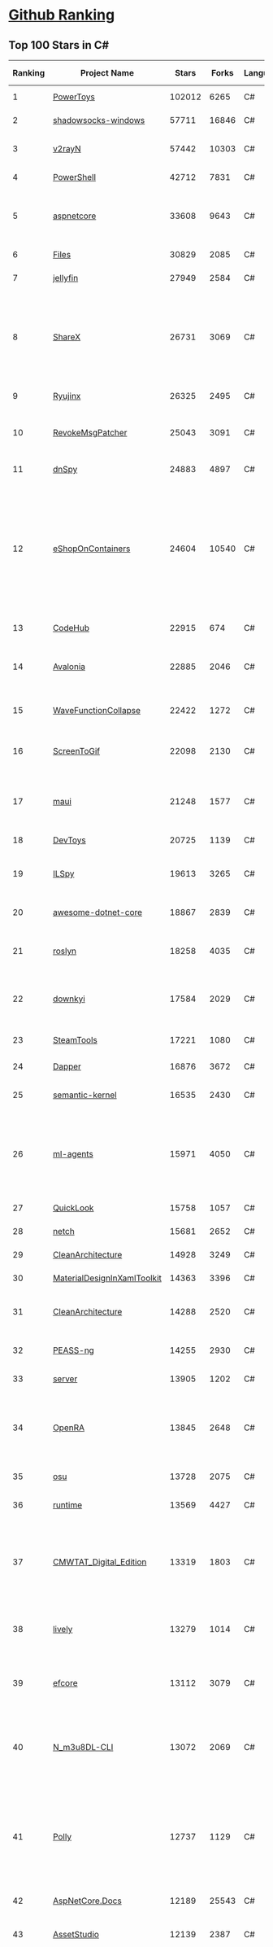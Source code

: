 [Github Ranking](../README.md)
==========

## Top 100 Stars in C\#

| Ranking | Project Name | Stars | Forks | Language | Open Issues | Description | Last Commit |
| ------- | ------------ | ----- | ----- | -------- | ----------- | ----------- | ----------- |
| 1 | [PowerToys](https://github.com/microsoft/PowerToys) | 102012 | 6265 | C# | 5378 | Windows system utilities to maximize productivity | 2024-02-03T00:14:01Z |
| 2 | [shadowsocks-windows](https://github.com/shadowsocks/shadowsocks-windows) | 57711 | 16846 | C# | 159 | A C# port of shadowsocks | 2023-10-24T01:11:51Z |
| 3 | [v2rayN](https://github.com/2dust/v2rayN) | 57442 | 10303 | C# | 12 | A GUI client for Windows, support Xray core and v2fly core and others | 2024-02-04T02:38:12Z |
| 4 | [PowerShell](https://github.com/PowerShell/PowerShell) | 42712 | 7831 | C# | 787 | PowerShell for every system! | 2024-02-04T22:17:15Z |
| 5 | [aspnetcore](https://github.com/dotnet/aspnetcore) | 33608 | 9643 | C# | 2906 | ASP.NET Core is a cross-platform .NET framework for building modern cloud-based web applications on Windows, Mac, or Linux. | 2024-02-04T20:10:46Z |
| 6 | [Files](https://github.com/files-community/Files) | 30829 | 2085 | C# | 385 | Building the best file manager for Windows | 2024-02-05T00:47:30Z |
| 7 | [jellyfin](https://github.com/jellyfin/jellyfin) | 27949 | 2584 | C# | 454 | The Free Software Media System | 2024-02-04T02:26:42Z |
| 8 | [ShareX](https://github.com/ShareX/ShareX) | 26731 | 3069 | C# | 513 | ShareX is a free and open source program that lets you capture or record any area of your screen and share it with a single press of a key. It also allows uploading images, text or other types of files to many supported destinations you can choose from. | 2024-02-04T07:38:54Z |
| 9 | [Ryujinx](https://github.com/Ryujinx/Ryujinx) | 26325 | 2495 | C# | 690 | Experimental Nintendo Switch Emulator written in C# | 2024-02-05T01:02:43Z |
| 10 | [RevokeMsgPatcher](https://github.com/huiyadanli/RevokeMsgPatcher) | 25043 | 3091 | C# | 51 | :trollface: A hex editor for WeChat/QQ/TIM - PC版微信/QQ/TIM防撤回补丁（我已经看到了，撤回也没用了） | 2023-12-13T17:06:24Z |
| 11 | [dnSpy](https://github.com/dnSpy/dnSpy) | 24883 | 4897 | C# | 0 | .NET debugger and assembly editor | 2020-12-20T23:55:15Z |
| 12 | [eShopOnContainers](https://github.com/dotnet-architecture/eShopOnContainers) | 24604 | 10540 | C# | 46 | Cross-platform .NET sample microservices and container based application that runs on Linux Windows and macOS. Powered by .NET 7, Docker Containers and Azure Kubernetes Services. Supports Visual Studio, VS for Mac and CLI based environments with Docker CLI, dotnet CLI, VS Code or any other code editor. Moved to https://github.com/dotnet/eShop. | 2023-11-15T22:27:17Z |
| 13 | [CodeHub](https://github.com/CodeHubApp/CodeHub) | 22915 | 674 | C# | 234 | CodeHub is an iOS application written using Xamarin | 2022-06-22T16:14:05Z |
| 14 | [Avalonia](https://github.com/AvaloniaUI/Avalonia) | 22885 | 2046 | C# | 1266 | Develop Desktop, Embedded, Mobile and WebAssembly apps with C# and XAML. The most popular .NET Foundation community project. | 2024-02-05T02:04:01Z |
| 15 | [WaveFunctionCollapse](https://github.com/mxgmn/WaveFunctionCollapse) | 22422 | 1272 | C# | 3 | Bitmap & tilemap generation from a single example with the help of ideas from quantum mechanics | 2024-01-29T01:06:50Z |
| 16 | [ScreenToGif](https://github.com/NickeManarin/ScreenToGif) | 22098 | 2130 | C# | 246 | 🎬 ScreenToGif allows you to record a selected area of your screen, edit and save it as a gif or video. | 2024-01-13T18:29:49Z |
| 17 | [maui](https://github.com/dotnet/maui) | 21248 | 1577 | C# | 3154 | .NET MAUI is the .NET Multi-platform App UI, a framework for building native device applications spanning mobile, tablet, and desktop. | 2024-02-05T00:27:05Z |
| 18 | [DevToys](https://github.com/veler/DevToys) | 20725 | 1139 | C# | 172 | A Swiss Army knife for developers. | 2024-01-31T14:32:23Z |
| 19 | [ILSpy](https://github.com/icsharpcode/ILSpy) | 19613 | 3265 | C# | 199 | .NET Decompiler with support for PDB generation, ReadyToRun, Metadata (&more) - cross-platform! | 2024-01-20T19:24:02Z |
| 20 | [awesome-dotnet-core](https://github.com/thangchung/awesome-dotnet-core) | 18867 | 2839 | C# | 19 | :honeybee: A collection of awesome .NET core libraries, tools, frameworks and software | 2024-01-31T17:02:14Z |
| 21 | [roslyn](https://github.com/dotnet/roslyn) | 18258 | 4035 | C# | 8404 | The Roslyn .NET compiler provides C# and Visual Basic languages with rich code analysis APIs. | 2024-02-04T19:30:51Z |
| 22 | [downkyi](https://github.com/leiurayer/downkyi) | 17584 | 2029 | C# | 560 | 哔哩下载姬downkyi，哔哩哔哩网站视频下载工具，支持批量下载，支持8K、HDR、杜比视界，提供工具箱（音视频提取、去水印等）。 | 2024-01-25T14:43:53Z |
| 23 | [SteamTools](https://github.com/BeyondDimension/SteamTools) | 17221 | 1080 | C# | 727 | 🛠「Watt Toolkit」是一个开源跨平台的多功能 Steam 工具箱。 | 2024-02-02T13:08:51Z |
| 24 | [Dapper](https://github.com/DapperLib/Dapper) | 16876 | 3672 | C# | 399 | Dapper - a simple object mapper for .Net | 2024-01-30T10:52:32Z |
| 25 | [semantic-kernel](https://github.com/microsoft/semantic-kernel) | 16535 | 2430 | C# | 478 | Integrate cutting-edge LLM technology quickly and easily into your apps | 2024-02-05T02:21:48Z |
| 26 | [ml-agents](https://github.com/Unity-Technologies/ml-agents) | 15971 | 4050 | C# | 14 | The Unity Machine Learning Agents Toolkit (ML-Agents) is an open-source project that enables games and simulations to serve as environments for training intelligent agents using deep reinforcement learning and imitation learning. | 2023-12-03T19:49:21Z |
| 27 | [QuickLook](https://github.com/QL-Win/QuickLook) | 15758 | 1057 | C# | 414 | Bring macOS “Quick Look” feature to Windows | 2023-10-18T23:12:17Z |
| 28 | [netch](https://github.com/netchx/netch) | 15681 | 2652 | C# | 9 | A simple proxy client | 2024-02-01T00:10:57Z |
| 29 | [CleanArchitecture](https://github.com/jasontaylordev/CleanArchitecture) | 14928 | 3249 | C# | 23 | Clean Architecture Solution Template for ASP.NET Core | 2024-01-19T21:36:14Z |
| 30 | [MaterialDesignInXamlToolkit](https://github.com/MaterialDesignInXAML/MaterialDesignInXamlToolkit) | 14363 | 3396 | C# | 170 | Google's Material Design in XAML & WPF, for C# & VB.Net.  | 2024-02-03T10:23:14Z |
| 31 | [CleanArchitecture](https://github.com/ardalis/CleanArchitecture) | 14288 | 2520 | C# | 31 | Clean Architecture Solution Template: A starting point for Clean Architecture with ASP.NET Core | 2024-02-01T20:44:04Z |
| 32 | [PEASS-ng](https://github.com/carlospolop/PEASS-ng) | 14255 | 2930 | C# | 20 | PEASS - Privilege Escalation Awesome Scripts SUITE (with colors) | 2024-02-04T04:25:01Z |
| 33 | [server](https://github.com/bitwarden/server) | 13905 | 1202 | C# | 69 | The core infrastructure backend (API, database, Docker, etc). | 2024-02-02T22:26:26Z |
| 34 | [OpenRA](https://github.com/OpenRA/OpenRA) | 13845 | 2648 | C# | 1466 | Open Source real-time strategy game engine for early Westwood games such as Command & Conquer: Red Alert written in C# using SDL and OpenGL. Runs on Windows, Linux, *BSD and Mac OS X. | 2024-02-04T19:03:48Z |
| 35 | [osu](https://github.com/ppy/osu) | 13728 | 2075 | C# | 1140 | rhythm is just a *click* away! | 2024-02-04T23:27:26Z |
| 36 | [runtime](https://github.com/dotnet/runtime) | 13569 | 4427 | C# | 8629 | .NET is a cross-platform runtime for cloud, mobile, desktop, and IoT apps. | 2024-02-05T02:43:37Z |
| 37 | [CMWTAT_Digital_Edition](https://github.com/TGSAN/CMWTAT_Digital_Edition) | 13319 | 1803 | C# | 24 | CloudMoe Windows 10/11 Activation Toolkit get digital license, the best open source Win 10/11 activator in GitHub. GitHub 上最棒的开源 Win10/Win11 数字权利（数字许可证）激活工具！ | 2023-10-07T03:09:31Z |
| 38 | [lively](https://github.com/rocksdanister/lively) | 13279 | 1014 | C# | 282 | Free and open-source software that allows users to set animated desktop wallpapers and screensavers powered by WinUI 3. | 2023-12-28T04:22:41Z |
| 39 | [efcore](https://github.com/dotnet/efcore) | 13112 | 3079 | C# | 1962 | EF Core is a modern object-database mapper for .NET. It supports LINQ queries, change tracking, updates, and schema migrations. | 2024-02-04T01:34:35Z |
| 40 | [N_m3u8DL-CLI](https://github.com/nilaoda/N_m3u8DL-CLI) | 13072 | 2069 | C# | 247 | [.NET] m3u8 downloader 开源的命令行m3u8/HLS/dash下载器，支持普通AES-128-CBC解密，多线程，自定义请求头等. 支持简体中文,繁体中文和英文. English Supported. | 2023-06-03T09:30:55Z |
| 41 | [Polly](https://github.com/App-vNext/Polly) | 12737 | 1129 | C# | 11 | Polly is a .NET resilience and transient-fault-handling library that allows developers to express policies such as Retry, Circuit Breaker, Timeout, Bulkhead Isolation, and Fallback in a fluent and thread-safe manner. From version 6.0.1, Polly targets .NET Standard 1.1 and 2.0+. | 2024-02-04T21:43:05Z |
| 42 | [AspNetCore.Docs](https://github.com/dotnet/AspNetCore.Docs) | 12189 | 25543 | C# | 488 | Documentation for ASP.NET Core | 2024-02-04T23:21:55Z |
| 43 | [AssetStudio](https://github.com/Perfare/AssetStudio) | 12139 | 2387 | C# | 177 | AssetStudio is a tool for exploring, extracting and exporting assets and assetbundles. | 2022-12-08T15:37:37Z |
| 44 | [abp](https://github.com/abpframework/abp) | 11965 | 3287 | C# | 468 | Open Source Web Application Framework for ASP.NET Core. Offers an opinionated architecture to build enterprise software solutions with best practices on top of the .NET and the ASP.NET Core platforms. Provides the fundamental infrastructure, production-ready startup templates, application modules, UI themes, tooling, guides and documentation. | 2024-02-05T02:39:01Z |
| 45 | [aspnetboilerplate](https://github.com/aspnetboilerplate/aspnetboilerplate) | 11450 | 3770 | C# | 175 | ASP.NET Boilerplate - Web Application Framework | 2024-02-02T14:49:04Z |
| 46 | [UnityCsReference](https://github.com/Unity-Technologies/UnityCsReference) | 11156 | 2485 | C# | 0 | Unity C# reference source code. | 2024-01-31T21:06:31Z |
| 47 | [optimizer](https://github.com/hellzerg/optimizer) | 10917 | 764 | C# | 11 | The finest Windows Optimizer | 2024-01-13T21:41:31Z |
| 48 | [winsw](https://github.com/winsw/winsw) | 10855 | 1486 | C# | 182 | A wrapper executable that can run any executable as a Windows service, in a permissive license. | 2023-12-19T05:07:15Z |
| 49 | [mono](https://github.com/mono/mono) | 10744 | 3874 | C# | 2160 | Mono open source ECMA CLI, C# and .NET implementation. | 2024-01-25T15:01:55Z |
| 50 | [basic-computer-games](https://github.com/coding-horror/basic-computer-games) | 10716 | 1331 | C# | 16 | An updated version of the classic "Basic Computer Games" book, with well-written examples in a variety of common MEMORY SAFE, SCRIPTING programming languages. See https://coding-horror.github.io/basic-computer-games/ | 2024-01-11T01:07:05Z |
| 51 | [csharplang](https://github.com/dotnet/csharplang) | 10678 | 1069 | C# | 435 | The official repo for the design of the C# programming language | 2024-02-04T18:57:33Z |
| 52 | [MonoGame](https://github.com/MonoGame/MonoGame) | 10567 | 2821 | C# | 721 | One framework for creating powerful cross-platform games. | 2024-02-05T02:41:02Z |
| 53 | [Jackett](https://github.com/Jackett/Jackett) | 10448 | 1211 | C# | 193 | API Support for your favorite torrent trackers | 2024-02-05T02:19:07Z |
| 54 | [Newtonsoft.Json](https://github.com/JamesNK/Newtonsoft.Json) | 10409 | 3263 | C# | 671 | Json.NET is a popular high-performance JSON framework for .NET | 2024-01-23T02:41:57Z |
| 55 | [MediatR](https://github.com/jbogard/MediatR) | 10364 | 1113 | C# | 10 | Simple, unambitious mediator implementation in .NET | 2024-01-17T14:26:29Z |
| 56 | [ArchiSteamFarm](https://github.com/JustArchiNET/ArchiSteamFarm) | 10298 | 1082 | C# | 6 | C# application with primary purpose of farming Steam cards from multiple accounts simultaneously. | 2024-02-05T02:07:19Z |
| 57 | [modular-monolith-with-ddd](https://github.com/kgrzybek/modular-monolith-with-ddd) | 9845 | 1529 | C# | 46 | Full Modular Monolith application with Domain-Driven Design approach. | 2024-01-30T17:08:44Z |
| 58 | [duplicati](https://github.com/duplicati/duplicati) | 9834 | 855 | C# | 850 | Store securely encrypted backups in the cloud! | 2024-02-04T07:32:30Z |
| 59 | [QuestPDF](https://github.com/QuestPDF/QuestPDF) | 9827 | 502 | C# | 195 | QuestPDF is a modern open-source .NET library for PDF document generation. Offering comprehensive layout engine powered by concise and discoverable C# Fluent API. Easily generate PDF reports, invoices, exports, etc. | 2024-02-04T11:08:28Z |
| 60 | [BenchmarkDotNet](https://github.com/dotnet/BenchmarkDotNet) | 9803 | 942 | C# | 167 | Powerful .NET library for benchmarking | 2024-02-04T04:41:17Z |
| 61 | [orleans](https://github.com/dotnet/orleans) | 9688 | 2023 | C# | 433 | Cloud Native application framework for .NET | 2024-02-01T03:25:16Z |
| 62 | [AutoMapper](https://github.com/AutoMapper/AutoMapper) | 9667 | 1740 | C# | 0 | A convention-based object-object mapper in .NET.  | 2024-01-24T06:34:26Z |
| 63 | [choco](https://github.com/chocolatey/choco) | 9664 | 910 | C# | 725 | Chocolatey - the package manager for Windows | 2024-02-02T17:45:29Z |
| 64 | [eShopOnWeb](https://github.com/dotnet-architecture/eShopOnWeb) | 9652 | 5019 | C# | 10 | Sample ASP.NET Core 8.0 reference application, powered by Microsoft, demonstrating a layered application architecture with monolithic deployment model. Download the eBook PDF from docs folder. | 2024-02-02T16:01:15Z |
| 65 | [Sonarr](https://github.com/Sonarr/Sonarr) | 9624 | 1194 | C# | 100 | Smart PVR for newsgroup and bittorrent users. | 2024-02-04T21:08:21Z |
| 66 | [ContextMenuManager](https://github.com/BluePointLilac/ContextMenuManager) | 9603 | 524 | C# | 85 | 🖱️ 纯粹的Windows右键菜单管理程序 | 2024-02-03T22:15:48Z |
| 67 | [CefSharp](https://github.com/cefsharp/CefSharp) | 9567 | 2930 | C# | 45 | .NET (WPF and Windows Forms) bindings for the Chromium Embedded Framework | 2024-02-03T21:13:36Z |
| 68 | [RestSharp](https://github.com/restsharp/RestSharp) | 9362 | 2335 | C# | 29 | Simple REST and HTTP API Client for .NET | 2023-12-14T17:07:39Z |
| 69 | [Locale-Emulator](https://github.com/xupefei/Locale-Emulator) | 9331 | 768 | C# | 0 | Yet Another System Region and Language Simulator | 2022-04-15T09:55:46Z |
| 70 | [Captura](https://github.com/MathewSachin/Captura) | 9185 | 1762 | C# | 109 | Capture Screen, Audio, Cursor, Mouse Clicks and Keystrokes | 2023-04-09T14:52:52Z |
| 71 | [IdentityServer4](https://github.com/IdentityServer/IdentityServer4) | 9146 | 3993 | C# | 0 | OpenID Connect and OAuth 2.0 Framework for ASP.NET Core | 2022-12-13T07:48:19Z |
| 72 | [FluentTerminal](https://github.com/felixse/FluentTerminal) | 9075 | 456 | C# | 247 | A Terminal Emulator based on UWP and web technologies. | 2023-03-22T20:02:30Z |
| 73 | [MahApps.Metro](https://github.com/MahApps/MahApps.Metro) | 9042 | 2458 | C# | 84 | A framework that allows developers to cobble together a better UI for their own WPF applications with minimal effort. | 2023-12-21T18:26:59Z |
| 74 | [SignalR](https://github.com/SignalR/SignalR) | 9042 | 2299 | C# | 34 | Incredibly simple real-time web for .NET | 2023-08-02T22:28:40Z |
| 75 | [Terminal.Gui](https://github.com/gui-cs/Terminal.Gui) | 8918 | 667 | C# | 149 | Cross Platform Terminal UI toolkit for .NET | 2024-02-04T00:34:16Z |
| 76 | [Hangfire](https://github.com/HangfireIO/Hangfire) | 8846 | 1651 | C# | 801 | An easy way to perform background job processing in .NET and .NET Core applications. No Windows Service or separate process required | 2024-01-31T03:36:56Z |
| 77 | [Bulk-Crap-Uninstaller](https://github.com/Klocman/Bulk-Crap-Uninstaller) | 8757 | 476 | C# | 68 | Remove large amounts of unwanted applications quickly. | 2024-01-25T20:54:59Z |
| 78 | [nopCommerce](https://github.com/nopSolutions/nopCommerce) | 8743 | 5026 | C# | 75 | ASP.NET Core eCommerce software. nopCommerce is a free and open-source shopping cart. | 2024-02-04T00:59:30Z |
| 79 | [Radarr](https://github.com/Radarr/Radarr) | 8743 | 925 | C# | 351 | Movie organizer/manager for usenet and torrent users. | 2024-02-04T22:29:13Z |
| 80 | [machinelearning](https://github.com/dotnet/machinelearning) | 8735 | 1861 | C# | 852 | ML.NET is an open source and cross-platform machine learning framework for .NET. | 2024-02-02T19:26:18Z |
| 81 | [practical-aspnetcore](https://github.com/dodyg/practical-aspnetcore) | 8695 | 1121 | C# | 167 | Practical samples of ASP.NET Core 8.0, 7.0, 6.0, 5.0, 3.1, 2.2, and 2.1,projects you can use. Readme contains explanations on all projects. | 2024-01-10T17:32:17Z |
| 82 | [FluentValidation](https://github.com/FluentValidation/FluentValidation) | 8630 | 1180 | C# | 6 | A popular .NET validation library for building strongly-typed validation rules. | 2024-02-03T12:18:35Z |
| 83 | [Bili.Uwp](https://github.com/Richasy/Bili.Uwp) | 8501 | 523 | C# | 198 | 适用于新系统UI的哔哩 | 2023-10-30T22:21:00Z |
| 84 | [Lean](https://github.com/QuantConnect/Lean) | 8399 | 3099 | C# | 215 | Lean Algorithmic Trading Engine by QuantConnect (Python, C#) | 2024-02-03T00:18:24Z |
| 85 | [PDFPatcher](https://github.com/wmjordan/PDFPatcher) | 8265 | 1201 | C# | 58 | PDF补丁丁——PDF工具箱，可以编辑书签、剪裁旋转页面、解除限制、提取或合并文档，探查文档结构，提取图片、转成图片等等 | 2024-02-05T02:16:10Z |
| 86 | [uno](https://github.com/unoplatform/uno) | 8207 | 689 | C# | 1397 | Build Mobile, Desktop and WebAssembly apps with C# and XAML. Today. Open source and professionally supported. | 2024-02-05T02:12:08Z |
| 87 | [mRemoteNG](https://github.com/mRemoteNG/mRemoteNG) | 8201 | 1424 | C# | 812 | mRemoteNG is the next generation of mRemote, open source, tabbed, multi-protocol, remote connections manager. | 2024-01-28T09:15:03Z |
| 88 | [EarTrumpet](https://github.com/File-New-Project/EarTrumpet) | 8201 | 495 | C# | 54 | EarTrumpet - Volume Control for Windows | 2024-01-16T12:00:46Z |
| 89 | [Humanizer](https://github.com/Humanizr/Humanizer) | 8183 | 939 | C# | 217 | Humanizer meets all your .NET needs for manipulating and displaying strings, enums, dates, times, timespans, numbers and quantities | 2024-01-27T21:08:45Z |
| 90 | [Notepads](https://github.com/0x7c13/Notepads) | 8165 | 465 | C# | 305 | A modern, lightweight text editor with a minimalist design. | 2024-01-22T10:33:48Z |
| 91 | [WeiXinMPSDK](https://github.com/JeffreySu/WeiXinMPSDK) | 8159 | 4351 | C# | 205 | 微信全平台 SDK Senparc.Weixin for C#，支持 .NET Framework 及 .NET Core、.NET 6.0、.NET 8.0。已支持微信公众号、小程序、小游戏、微信支付、企业微信/企业号、开放平台、JSSDK、微信周边等全平台。 WeChat SDK for C#. | 2024-01-25T16:53:26Z |
| 92 | [spectre.console](https://github.com/spectreconsole/spectre.console) | 8135 | 423 | C# | 151 | A .NET library that makes it easier to create beautiful console applications. | 2024-02-04T15:02:23Z |
| 93 | [LiteDB](https://github.com/mbdavid/LiteDB) | 8041 | 1181 | C# | 629 | LiteDB - A .NET NoSQL Document Store in a single data file | 2024-02-01T07:02:05Z |
| 94 | [Ocelot](https://github.com/ThreeMammals/Ocelot) | 8033 | 1619 | C# | 280 | .NET API Gateway | 2024-02-04T12:35:39Z |
| 95 | [ET](https://github.com/egametang/ET) | 8032 | 2889 | C# | 59 | Unity3D Client And C# Server Framework | 2024-02-05T01:40:00Z |
| 96 | [Bogus](https://github.com/bchavez/Bogus) | 7997 | 460 | C# | 42 | :card_index: A simple fake data generator for C#, F#, and VB.NET. Based on and ported from the famed faker.js. | 2024-02-03T02:57:00Z |
| 97 | [Quasar](https://github.com/quasar/Quasar) | 7940 | 2387 | C# | 138 | Remote Administration Tool for Windows | 2023-09-06T10:53:31Z |
| 98 | [refit](https://github.com/reactiveui/refit) | 7835 | 724 | C# | 177 | The automatic type-safe REST library for .NET Core, Xamarin and .NET. Heavily inspired by Square's Retrofit library, Refit turns your REST API into a live interface. | 2024-02-03T09:37:10Z |
| 99 | [ReactiveUI](https://github.com/reactiveui/ReactiveUI) | 7817 | 1144 | C# | 69 | An advanced, composable, functional reactive model-view-viewmodel framework for all .NET platforms that is inspired by functional reactive programming. ReactiveUI allows you to  abstract mutable state away from your user interfaces, express the idea around a feature in one readable place and improve the testability of your application. | 2024-02-01T13:57:25Z |
| 100 | [Dependencies](https://github.com/lucasg/Dependencies) | 7775 | 665 | C# | 99 | A rewrite of the old legacy software "depends.exe" in C# for Windows devs to troubleshoot dll load dependencies issues. | 2023-11-26T12:30:30Z |

